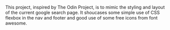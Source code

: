 This project, inspired by The Odin Project, is to mimic the styling and layout of the current google search page. It shoucases some simple use of CSS flexbox in the nav and footer and good use of some free icons from font awesome. 
